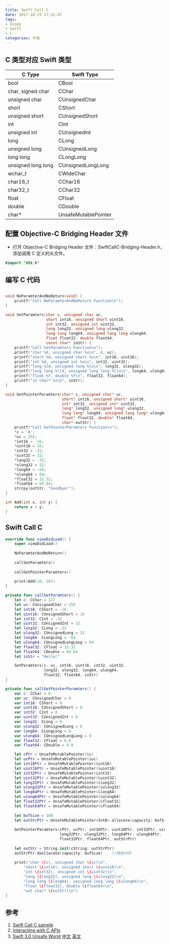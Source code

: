 ```yaml
---
title: Swift Call C
date: 2017-10-25 17:21:47
tags:
- Xcode
- Swift
- C
categories: 开发
---
```


## C 类型对应 Swift 类型

C Type |                   Swift Type
-|-
bool |                      CBool
char, signed char |         CChar
unsigned char |             CUnsignedChar
short |                     CShort
unsigned short |            CUnsignedShort
int  |                      CInt
unsigned int |              CUnsignedInt
long |                      CLong
unsigned long |             CUnsignedLong
long long |                 CLongLong
unsigned long long |        CUnsignedLongLong
wchar_t |                   CWideChar
char16_t  |                 CChar16
char32_t  |                 CChar32
float |                     CFloat
double |                    CDouble
char* |                     UnsafeMutablePointer<Int8>

## 配置 Objective-C Bridging Header 文件

- 打开 Objective-C Bridging Header 文件：SwiftCallC-Bridging-Header.h，添加调用 C 定义的头文件。

``` swift
#import "XXX.h"
```

## 编写 C 代码

``` c

void NoParamterAndNoReturn(void) {
    printf("Call NoParamterAndNoReturn Function\n");
}

void SetParamters(char c, unsigned char uc,
                  short int16, unsigned short uint16,
                  int int32, unsigned int uint32,
                  long long32, unsigned long ulong32,
                  long long long64, unsigned long long ulong64,
                  float float32, double float64,
                  const char* inStr) {
    printf("Call SetParamters Function\n");
    printf("char %d, unsigned char %u\n", c, uc);
    printf("short %d, unsigned short %u\n", int16, uint16);
    printf("int %d, unsigned int %u\n", int32, uint32);
    printf("long %ld, unsigned long %lu\n", long32, ulong32);
    printf("long long %lld, unsigned long long %llu\n", long64, ulong64);
    printf("float %f, double %f\n", float32, float64);
    printf("in char* %s\n", inStr);
}

void GetPointerParamters(char* c, unsigned char* uc,
                         short* int16, unsigned short* uint16,
                         int* int32, unsigned int* uint32,
                         long* long32, unsigned long* ulong32,
                         long long* long64, unsigned long long* ulong64,
                         float* float32, double* float64,
                         char* outStr) {
    printf("Call GetPointerParamters Function\n");
    *c = 'A';
    *uc = 255;
    *int16 = -16;
    *uint16 = 16;
    *int32 = -32;
    *uint32 = 32;
    *long32 = -32;
    *ulong32 = 32;
    *long64 = -64;
    *ulong64 = 64;
    *float32 = 32.32;
    *float64 = 64.64;
    strcpy(outStr, "Goodbye!");
}

int Add(int x, int y) {
    return x + y;
}
```

## Swift Call C

``` swift
override func viewDidLoad() {
    super.viewDidLoad()
    
    NoParamterAndNoReturn()
    
    callSetParamters()
    
    callGetPointerParamters()
  
    print(Add(10, 20))
}

private func callSetParamters() {
    let c: CChar = 127
    let uc: CUnsignedChar = 255
    let int16: CShort = -16
    let uint16: CUnsignedShort = 16
    let int32: CInt = -32
    let uint32: CUnsignedInt = 32
    let long32: CLong = -32
    let ulong32: CUnsignedLong = 32
    let long64: CLongLong = -64
    let ulong64: CUnsignedLongLong = 64
    let float32: CFloat = 32.32
    let float64: CDouble = 64.64
    let inStr = "Hello!"

    SetParamters(c, uc, int16, uint16, int32, uint32,
                 long32, ulong32, long64, ulong64,
                 float32, float64, inStr)
}

private func callGetPointerParamters() {
    var c: CChar = 0
    var uc: CUnsignedChar = 0
    var int16: CShort = 0
    var uint16: CUnsignedShort = 0
    var int32: CInt = 0
    var uint32: CUnsignedInt = 0
    var long32: CLong = 0
    var ulong32: CUnsignedLong = 0
    var long64: CLongLong = 0
    var ulong64: CUnsignedLongLong = 0
    var float32: CFloat = 0.0
    var float64: CDouble = 0.0

    let cPtr = UnsafeMutablePointer(&c)
    let ucPtr = UnsafeMutablePointer(&uc)
    let int16Ptr = UnsafeMutablePointer(&int16)
    let uint16Ptr = UnsafeMutablePointer(&uint16)
    let int32Ptr = UnsafeMutablePointer(&int32)
    let uint32Ptr = UnsafeMutablePointer(&uint32)
    let long32Ptr = UnsafeMutablePointer(&long32)
    let ulong32Ptr = UnsafeMutablePointer(&ulong32)
    let long64Ptr = UnsafeMutablePointer(&long64)
    let ulong64Ptr = UnsafeMutablePointer(&ulong64)
    let float32Ptr = UnsafeMutablePointer(&float32)
    let float64Ptr = UnsafeMutablePointer(&float64)
    
    let bufSize = 100
    let outStrPtr = UnsafeMutablePointer<Int8>.allocate(capacity: bufSize)  //分配内存
    
    GetPointerParamters(cPtr, ucPtr, int16Ptr, uint16Ptr, int32Ptr, uint32Ptr,
                        long32Ptr, ulong32Ptr, long64Ptr, ulong64Ptr,
                        float32Ptr, float64Ptr, outStrPtr)
    
    let outStr = String.init(cString: outStrPtr)
    outStrPtr.deallocate(capacity: bufSize)    //释放内存
    
    print("char \(c), unsigned char \(uc)\n",
        "short \(int16), unsigned short \(uint16)\n",
        "int \(int32), unsigned int \(uint32)\n",
        "long \(long32), unsigned long \(ulong32)\n",
        "long long \(long64), unsigned long long \(ulong64)\n",
        "float \(float32), double \(float64)\n",
        "out char* \(outStr)\n")
}
```

## 参考

1. [Swift Call C sample](https://github.com/vwarship/Samples/tree/master/iOS/Practice/SwiftCallC)
2. [Interacting with C APIs](https://developer.apple.com/library/content/documentation/Swift/Conceptual/BuildingCocoaApps/InteractingWithCAPIs.html)
3. [Swift 3.0 Unsafe World](http://technology.meronapps.com/2016/09/27/Swift-3-0-unsafe-world-2/?utm_source=Swift_Developments&utm_medium=email&utm_campaign=Swift_Developments_Issue_58) [中文](http://blog.csdn.net/zkh90644/article/details/52819002) [英文](http://technology.meronapps.com/2016/09/27/Swift-3-0-unsafe-world-2/?utm_source=Swift_Developments&utm_medium=email&utm_campaign=Swift_Developments_Issue_58)

